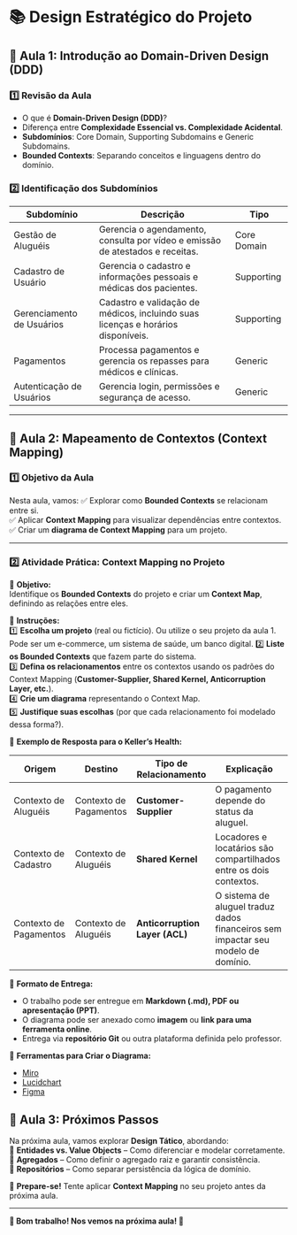 # 📚 Design Estratégico do Projeto

## 📌 Aula 1: Introdução ao Domain-Driven Design (DDD)

### **1️⃣ Revisão da Aula**
- O que é **Domain-Driven Design (DDD)**?
- Diferença entre **Complexidade Essencial vs. Complexidade Acidental**.
- **Subdomínios**: Core Domain, Supporting Subdomains e Generic Subdomains.
- **Bounded Contexts**: Separando conceitos e linguagens dentro do domínio.

### **2️⃣ Identificação dos Subdomínios**
| **Subdomínio**              | **Descrição**                                                                                      | **Tipo**         |
|-----------------------------|--------------------------------------------------------------------------------------------------|------------------|
| Gestão de Aluguéis         | Gerencia o agendamento, consulta por vídeo e emissão de atestados e receitas.                   | Core Domain      |
| Cadastro de Usuário       | Gerencia o cadastro e informações pessoais e médicas dos pacientes.                             | Supporting       |
| Gerenciamento de Usuários    | Cadastro e validação de médicos, incluindo suas licenças e horários disponíveis.                | Supporting       |
| Pagamentos                  | Processa pagamentos e gerencia os repasses para médicos e clínicas.                            | Generic          |
| Autenticação de Usuários    | Gerencia login, permissões e segurança de acesso.                                              | Generic          |

---

## 📌 Aula 2: Mapeamento de Contextos (Context Mapping)

### **1️⃣ Objetivo da Aula**
Nesta aula, vamos:
✅ Explorar como **Bounded Contexts** se relacionam entre si.  
✅ Aplicar **Context Mapping** para visualizar dependências entre contextos.  
✅ Criar um **diagrama de Context Mapping** para um projeto.  

---

### **2️⃣ Atividade Prática: Context Mapping no Projeto**

📌 **Objetivo:**  
Identifique os **Bounded Contexts** do projeto e criar um **Context Map**, definindo as relações entre eles.

📌 **Instruções:**  
1️⃣ **Escolha um projeto** (real ou fictício). Ou utilize o seu projeto da aula 1. Pode ser um e-commerce, um sistema de saúde, um banco digital. 
2️⃣ **Liste os Bounded Contexts** que fazem parte do sistema.  
3️⃣ **Defina os relacionamentos** entre os contextos usando os padrões do Context Mapping (**Customer-Supplier, Shared Kernel, Anticorruption Layer, etc.**).  
4️⃣ **Crie um diagrama** representando o Context Map.  
5️⃣ **Justifique suas escolhas** (por que cada relacionamento foi modelado dessa forma?).  

📌 **Exemplo de Resposta para o Keller’s Health:**  

| **Origem**               | **Destino**              | **Tipo de Relacionamento**       | **Explicação** |
|--------------------------|-------------------------|--------------------------------|---------------|
| Contexto de Aluguéis   | Contexto de Pagamentos  | **Customer-Supplier**          | O pagamento depende do status da aluguel. |
| Contexto de Cadastro     | Contexto de Aluguéis   | **Shared Kernel**              | Locadores e locatários são compartilhados entre os dois contextos. |
| Contexto de Pagamentos   | Contexto de Aluguéis   | **Anticorruption Layer (ACL)** | O sistema de aluguel traduz dados financeiros sem impactar seu modelo de domínio. |

📌 **Formato de Entrega:**  
- O trabalho pode ser entregue em **Markdown (.md), PDF ou apresentação (PPT)**.  
- O diagrama pode ser anexado como **imagem** ou **link para uma ferramenta online**.  
- Entrega via **repositório Git** ou outra plataforma definida pelo professor.  

📌 **Ferramentas para Criar o Diagrama:**  
- [Miro](https://miro.com/)  
- [Lucidchart](https://www.lucidchart.com/)  
- [Figma](https://www.figma.com/)  

## 📌 Aula 3: Próximos Passos  
Na próxima aula, vamos explorar **Design Tático**, abordando:  
🔹 **Entidades vs. Value Objects** – Como diferenciar e modelar corretamente.  
🔹 **Agregados** – Como definir o agregado raiz e garantir consistência.  
🔹 **Repositórios** – Como separar persistência da lógica de domínio.  

📌 **Prepare-se!** Tente aplicar **Context Mapping** no seu projeto antes da próxima aula.  

---

**📢 Bom trabalho! Nos vemos na próxima aula! 🚀**  
